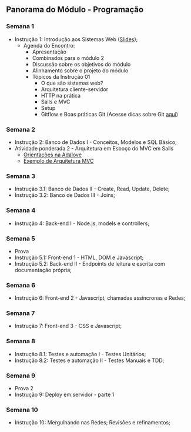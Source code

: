 ## Panorama do Módulo - Programação

### Semana 1
- Instrução 1: Introdução aos Sistemas Web ([Slides](https://drive.google.com/file/d/1ahlSRPVw7F503nEQ_1Rm4qsg7wcGTxuD/view?usp=drive_link));
  - Agenda do Encontro:
    - Apresentação
    - Combinados para o módulo 2
    - Discussão sobre os objetivos do módulo
    - Alinhamento sobre o projeto do módulo
    - Tópicos da Instrução 01
       - O que são sistemas web?
       - Arquitetura cliente-servidor
       - HTTP na prática
       - Sails e MVC
       - Setup
       - Gitflow e Boas práticas Git (Acesse dicas sobre Git [aqui](https://github.com/kterra/Inteli-2024-1B/blob/main/materiais/dicas-git/README.md))


### Semana 2
- Instrução 2: Banco de Dados I - Conceitos, Modelos e SQL Básico;
- Atividade ponderada 2 - Arquitetura em Esboço do MVC em Sails
  - [Orientações na Adalove](https://adalove.inteli.edu.br/academic-life)
  - [Exemplo de Arquitetura MVC](https://github.com/kterra/Inteli-2024-1B/blob/main/materiais/ponderada-2/README.md)

### Semana 3
- Instrução 3.1: Banco de Dados II - Create, Read, Update, Delete;
- Instrução 3.2: Banco de Dados III - Joins; 

### Semana 4
- Instrução 4: Back-end I - Node.js, models e controllers;

### Semana 5
- Prova
- Instrução 5.1: Front-end 1 - HTML, DOM e Javascript;
- Instrução 5.2: Back-end II - Endpoints de leitura e escrita com documentação própria;

### Semana 6
- Instrução 6: Front-end 2 - Javascript, chamadas assíncronas e Redes;
 
### Semana 7
- Instrução 7: Front-end 3 - CSS e Javascript;

### Semana 8 
- Instrução 8.1: Testes e automação I - Testes Unitários;
- Instrução 8.2: Testes e automação II - Testes Manuais e TDD;

### Semana 9
- Prova 2
- Instrução 9: Deploy em servidor - parte 1

### Semana 10
- Instrução 10: Mergulhando nas Redes; Revisões e refinamentos;
